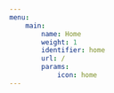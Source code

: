 ```yaml
---
menu:
    main:
        name: Home
        weight: 1
        identifier: home
        url: /
        params:
            icon: home
---
```


